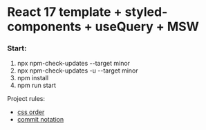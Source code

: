 # React 17 template + styled-components + useQuery + MSW

### Start:

1. npx npm-check-updates --target minor
2. npx npm-check-updates -u --target minor
3. npm install
4. npm run start

Project rules:

- [css order](https://css-tricks.com/poll-results-how-do-you-order-your-css-properties/)
- [commit notation](https://gist.github.com/brianclements/841ea7bffdb01346392c#type)
